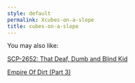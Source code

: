 ```yaml
---
style: default
permalink: Xcubes-on-a-slope
title: cubes-on-a-slope
---
```

You may also like:

[SCP-2652: That Deaf, Dumb and Blind Kid](http://scp-wiki.net/scp-2652)

[Empire Of Dirt (Part 3)](http://scp-wiki.net/empire-of-dirt-part-3)
